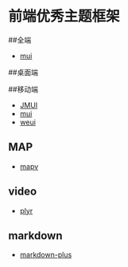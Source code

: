 # 前端优秀主题框架

##全端
+ [mui](https://github.com/muicss/mui)


##桌面端

##移动端
+ [JMUI](https://github.com/AlloyTeam/JMUI)
+ [mui](https://github.com/dcloudio/mui)
+ [weui](https://github.com/weui/weui)

## MAP
+ [mapv](https://github.com/huiyan-fe/mapv)


## video
+ [plyr](https://github.com/Selz/plyr)


## markdown
+ [markdown-plus](https://github.com/tylingsoft/markdown-plus)
